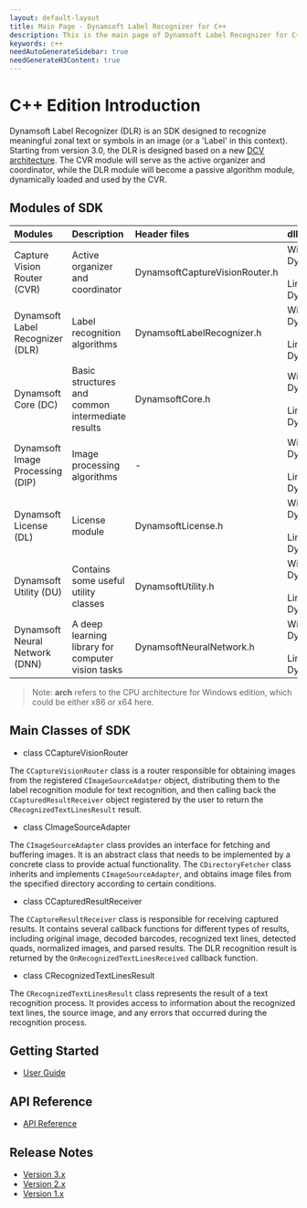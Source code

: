 ```yaml
---
layout: default-layout
title: Main Page - Dynamsoft Label Recognizer for C++
description: This is the main page of Dynamsoft Label Recognizer for C++ Language.
keywords: c++
needAutoGenerateSidebar: true
needGenerateH3Content: true
---
```


# C++ Edition Introduction

Dynamsoft Label Recognizer (DLR) is an SDK designed to recognize meaningful zonal text or symbols in an image (or a 'Label' in this context). Starting from version 3.0, the DLR is designed based on a new [DCV architecture]({{site.dcv_arch}}). The CVR module will serve as the active organizer and coordinator, while the DLR module will become a passive algorithm module, dynamically loaded and used by the CVR.

## Modules of SDK

|Modules|Description|Header files|dll/so files|
|:---|:---|:---|:---|
|Capture Vision Router (CVR)        |Active organizer and coordinator                       |DynamsoftCaptureVisionRouter.h      |Windows:<br/>DynamsoftCaptureVisionRouter[**arch**].dll<br/><br/>Linux:<br/>DynamsoftCaptureVisionRouter.so|
|Dynamsoft Label Recognizer (DLR)   |Label recognition algorithms                           |DynamsoftLabelRecognizer.h          |Windows:<br/>DynamsoftLabelRecognizer[**arch**].dll<br/><br/>Linux:<br/>DynamsoftLabelRecognizer.so|
|Dynamsoft Core (DC)                |Basic structures and common intermediate results       |DynamsoftCore.h                     |Windows:<br/>DynamsoftCore[**arch**].dll<br/><br/>Linux:<br/>DynamsoftCore.so|
|Dynamsoft Image Processing (DIP)   |Image processing algorithms                            |-                                   |Windows:<br/>DynamsoftImageProcessing[**arch**].dll<br/><br/>Linux:<br/>DynamsoftImageProcessing.so|
|Dynamsoft License (DL)             |License module                                         |DynamsoftLicense.h                  |Windows:<br/>DynamsoftLicense[**arch**].dll<br/><br/>Linux:<br/>DynamsoftLicense.so|
|Dynamsoft Utility (DU)             |Contains some useful utility classes                   |DynamsoftUtility.h                  |Windows:<br/>DynamsoftUtility[**arch**].dll<br/><br/>Linux:<br/>DynamsoftUtility.so|
|Dynamsoft Neural Network (DNN)             | A deep learning library for computer vision tasks                   |DynamsoftNeuralNetwork.h                  |Windows:<br/>DynamsoftNeuralNetwork[**arch**].dll<br/><br/>Linux:<br/>DynamsoftNeuralNetwork.so|

>Note: **arch** refers to the CPU architecture for Windows edition, which could be either x86 or x64 here.

## Main Classes of SDK

- class CCaptureVisionRouter

The `CCaptureVisionRouter` class is a router responsible for obtaining images from the registered `CImageSourceAdatper` object, distributing them to the label recognition module for text recognition, and then calling back the `CCapturedResultReceiver` object registered by the user to return the `CRecognizedTextLinesResult` result.

- class CImageSourceAdapter

The `CImageSourceAdapter` class provides an interface for fetching and buffering images. It is an abstract class that needs to be implemented by a concrete class to provide actual functionality. The `CDirectoryFetcher` class inherits and implements `CImageSourceAdapter`, and obtains image files from the specified directory according to certain conditions.

- class CCapturedResultReceiver

The `CCaptureResultReceiver` class is responsible for receiving captured results. It contains several callback functions for different types of results, including original image, decoded barcodes, recognized text lines, detected quads, normalized images, and parsed results. The DLR recognition result is returned by the `OnRecognizedTextLinesReceived` callback function.

- class CRecognizedTextLinesResult

The `CRecognizedTextLinesResult` class represents the result of a text recognition process. It provides access to information about the recognized text lines, the source image, and any errors that occurred during the recognition process.


## Getting Started

- [User Guide](user-guide.md)

## API Reference

- [API Reference](api-reference/index.md)

## Release Notes

- [Version 3.x](release-notes/cpp-3.md)
- [Version 2.x]({{site.dlr_c_cplusplus_release_notes}}c-cpp-2.html)
- [Version 1.x]({{site.dlr_c_cplusplus_release_notes}}c-cpp-1.html)
